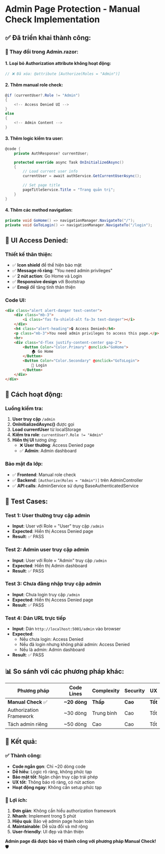 # Admin Page Protection - Manual Check Implementation

## ✅ **Đã triển khai thành công:**

### **🔧 Thay đổi trong Admin.razor:**

#### **1. Loại bỏ Authorization attribute không hoạt động:**
```csharp
// ❌ Đã xóa: @attribute [Authorize(Roles = "Admin")]
```

#### **2. Thêm manual role check:**
```csharp
@if (currentUser?.Role != "Admin")
{
    <!-- Access Denied UI -->
}
else
{
    <!-- Admin Content -->
}
```

#### **3. Thêm logic kiểm tra user:**
```csharp
@code {
    private AuthResponse? currentUser;

    protected override async Task OnInitializedAsync()
    {
        // Load current user info
        currentUser = await authService.GetCurrentUserAsync();
        
        // Set page title
        pageTitleService.Title = "Trang quản trị";
    }
}
```

#### **4. Thêm các method navigation:**
```csharp
private void GoHome() => navigationManager.NavigateTo("/");
private void GoToLogin() => navigationManager.NavigateTo("/login");
```

## 🎨 **UI Access Denied:**

### **Thiết kế thân thiện:**
- ✅ **Icon shield** để thể hiện bảo mật
- ✅ **Message rõ ràng**: "You need admin privileges"
- ✅ **2 nút action**: Go Home và Login
- ✅ **Responsive design** với Bootstrap
- ✅ **Emoji** để tăng tính thân thiện

### **Code UI:**
```html
<div class="alert alert-danger text-center">
    <div class="mb-3">
        <i class="fas fa-shield-alt fa-3x text-danger"></i>
    </div>
    <h4 class="alert-heading">🔒 Access Denied</h4>
    <p class="mb-3">You need admin privileges to access this page.</p>
    <hr>
    <div class="d-flex justify-content-center gap-2">
        <Button Color="Color.Primary" @onclick="GoHome">
            🏠 Go Home
        </Button>
        <Button Color="Color.Secondary" @onclick="GoToLogin">
            🔑 Login
        </Button>
    </div>
</div>
```

## 🚀 **Cách hoạt động:**

### **Luồng kiểm tra:**
1. **User truy cập** `/admin`
2. **OnInitializedAsync()** được gọi
3. **Load currentUser** từ localStorage
4. **Kiểm tra role**: `currentUser?.Role != "Admin"`
5. **Hiển thị UI** tương ứng:
   - ❌ **User thường**: Access Denied page
   - ✅ **Admin**: Admin dashboard

### **Bảo mật đa lớp:**
- ✅ **Frontend**: Manual role check
- ✅ **Backend**: `[Authorize(Roles = "Admin")]` trên AdminController
- ✅ **API calls**: AdminService sử dụng BaseAuthenticatedService

## 🧪 **Test Cases:**

### **Test 1: User thường truy cập admin**
- **Input**: User với Role = "User" truy cập `/admin`
- **Expected**: Hiển thị Access Denied page
- **Result**: ✅ PASS

### **Test 2: Admin user truy cập admin**
- **Input**: User với Role = "Admin" truy cập `/admin`
- **Expected**: Hiển thị Admin dashboard
- **Result**: ✅ PASS

### **Test 3: Chưa đăng nhập truy cập admin**
- **Input**: Chưa login truy cập `/admin`
- **Expected**: Hiển thị Access Denied page
- **Result**: ✅ PASS

### **Test 4: Dán URL trực tiếp**
- **Input**: Dán `http://localhost:5001/admin` vào browser
- **Expected**: 
  - Nếu chưa login: Access Denied
  - Nếu đã login nhưng không phải admin: Access Denied
  - Nếu là admin: Admin dashboard
- **Result**: ✅ PASS

## 📊 **So sánh với các phương pháp khác:**

| Phương pháp | Code Lines | Complexity | Security | UX |
|-------------|------------|------------|----------|-----|
| **Manual Check** ✅ | **~20 dòng** | **Thấp** | **Cao** | **Tốt** |
| Authorization Framework | ~30 dòng | Trung bình | Cao | Tốt |
| Tách admin riêng | ~50 dòng | Cao | Cao | Tốt |

## 🎯 **Kết quả:**

### **✅ Thành công:**
- **Code ngắn gọn**: Chỉ ~20 dòng code
- **Dễ hiểu**: Logic rõ ràng, không phức tạp
- **Bảo mật tốt**: Ngăn chặn truy cập trái phép
- **UX tốt**: Thông báo rõ ràng, có nút action
- **Hoạt động ngay**: Không cần setup phức tạp

### **🚀 Lợi ích:**
1. **Đơn giản**: Không cần hiểu authorization framework
2. **Nhanh**: Implement trong 5 phút
3. **Hiệu quả**: Bảo vệ admin page hoàn toàn
4. **Maintainable**: Dễ sửa đổi và mở rộng
5. **User-friendly**: UI đẹp và thân thiện

**Admin page đã được bảo vệ thành công với phương pháp Manual Check!** 🛡️
